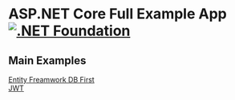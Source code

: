 # ASP.NET Core Full Example App [![.NET Foundation](https://img.shields.io/badge/.NET%20Foundation-blueviolet.svg)](https://www.dotnetfoundation.org/)

## Main Examples
[Entity Freamwork DB First](https://github.com/ahmednageebmahmoud/Learn-By-Examples/main/LearnNetCoreWepAPI/Entity%20Framework) <br>
[JWT](https://github.com/ahmednageebmahmoud/Learn-By-Examples/main/LearnNetCoreWepAPI/LearnNetCoreWepAPI.Authorization)
